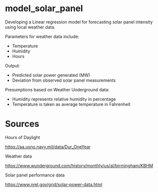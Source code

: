 # model_solar_panel
Developing a Linear regression model for forecasting solar panel intensity using local weather data.

Parameters for weather data include:
* Temperature
* Humidity
* Hours

Output:
* Predicted solar power generated (MW)
* Deviation from observed solar panel measurements

Presumptions based on Weather Underground data:
* Humidity represents relative humidity in percentage
* Temperature is taken as average temperature in Fahrenheit

# Sources
Hours of Daylight

https://aa.usno.navy.mil/data/Dur_OneYear

Weather data

https://www.wunderground.com/history/monthly/us/al/birmingham/KBHM

Solar panel performance data

https://www.nrel.gov/grid/solar-power-data.html
